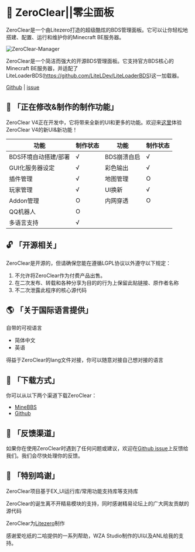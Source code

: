 # 🚀 ZeroClear||零尘面板

ZeroClear是一个由Litezero打造的超级酷炫的BDS管理面板。它可以让你轻松地搭建、配置、运行和维护你的Minecraft BE服务器。

![ZeroClear-Manager]([https://i.loli.net/2021/10/30/2w8n5y9f7Z3t6zv.png](https://socialify.git.ci/Litezero/ZeroClear-Manager/image?description=1&descriptionEditable=%E6%96%B0%E6%97%B6%E4%BB%A3BDS%E6%9C%8D%E5%8A%A1%E5%99%A8%E7%AE%A1%E7%90%86%E9%9D%A2%E6%9D%BF&font=Raleway&forks=1&issues=1&language=1&logo=https%3A%2F%2Fs1.ax1x.com%2F2022%2F11%2F11%2FzCmh0e.png&name=1&pattern=Floating%20Cogs&pulls=1&stargazers=1&theme=Light))

ZeroClear是一个简洁而强大的开源BDS管理面板。它支持官方BDS核心的Minecraft BE服务器，并适配了LiteLoaderBDS(https://github.com/LiteLDev/LiteLoaderBDS)这一加载器。

[Github](https://github.com/Litezero) | [issue](https://github.com/Litezero/ZeroClear-manager/issues)

## 🎁 「正在修改&制作的制作功能」

ZeroClear V4正在开发中，它将带来全新的UI和更多的功能。欢迎来[这里](https://www.minebbs.com/resources/zeroclear-bds.1820/)体验ZeroClear V4的新UI&新功能！

| 功能 | 制作状态 | 功能 | 制作状态 |
| --- | --- | --- | --- |
| BDS环境自动搭建/部署 | √ | BDS崩溃自启 | √ |
| GUI化服务器设定 | √ | 彩色输出 | √ |
| 插件管理 | √ | 地图管理 | O |
| 玩家管理 | √ | UI换新 | √ |
| Addon管理 | O | 内网穿透 | O |
| QQ机器人 | O |  |  |
| 多语言支持 | √ |  |  |

## 🔓 「开源相关」

ZeroClear是开源的，但请确保您能在遵循LGPL协议以外遵守以下规定：

1. 不允许将ZeroClear作为付费产品出售。
2. 在二次发布、转载和各种分享为目的的行为上保留此贴链接、原作者名称
3. 不二次泄露此程序的核心源代码

## 🌎 「关于国际语言提供」

自带的可视语言

- 简体中文
- 英语

得益于ZeroClear的lang文件对接，你可以随意对接自己想对接的语言

## 💾 「下载方式」

你可以从以下两个渠道下载ZeroClear：

- [MineBBS](https://www.minebbs.com/resources/zeroclear-bds.1820/)
- [Github](https://github.com/Litezero/ZeroClear-manager)

## 📝 「反馈渠道」

如果你在使用ZeroClear时遇到了任何问题或建议，欢迎在[Github issue](https://github.com/Litezero/ZeroClear-manager/issues)上反馈给我们。我们会尽快处理你的反馈。

## 💖 「特别鸣谢」

ZeroClear项目基于EX_UI运行库/常用功能支持库等支持库

ZeroClear的诞生离不开精易模块的支持，同时感谢精易论坛上的广大网友贡献的源代码

ZeroClear为[Litezero](https://github.com/Litezero)制作

感谢爱吃纸的二哈提供的一系列帮助，WZA Studio制作的UI以及ANL给我的支持。
